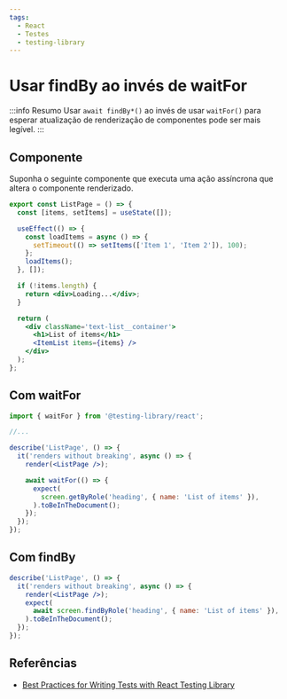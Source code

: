 ```yaml
---
tags:
  - React
  - Testes
  - testing-library
---
```


# Usar findBy ao invés de waitFor

:::info Resumo
Usar `await findBy*()` ao invés de usar `waitFor()` para esperar atualização de renderização de componentes pode ser mais legível.
:::

## Componente

Suponha o seguinte componente que executa uma ação assíncrona que altera o componente renderizado.

```jsx
export const ListPage = () => {
  const [items, setItems] = useState([]);

  useEffect(() => {
    const loadItems = async () => {
      setTimeout(() => setItems(['Item 1', 'Item 2']), 100);
    };
    loadItems();
  }, []);

  if (!items.length) {
    return <div>Loading...</div>;
  }

  return (
    <div className='text-list__container'>
      <h1>List of items</h1>
      <ItemList items={items} />
    </div>
  );
};
```

## Com waitFor

```jsx
import { waitFor } from '@testing-library/react';

//...

describe('ListPage', () => {
  it('renders without breaking', async () => {
    render(<ListPage />);

    await waitFor(() => {
      expect(
        screen.getByRole('heading', { name: 'List of items' }),
      ).toBeInTheDocument();
    });
  });
});
```

## Com findBy

```jsx
describe('ListPage', () => {
  it('renders without breaking', async () => {
    render(<ListPage />);
    expect(
      await screen.findByRole('heading', { name: 'List of items' }),
    ).toBeInTheDocument();
  });
});
```

## Referências

- [Best Practices for Writing Tests with React Testing Library](https://claritydev.net/blog/improving-react-testing-library-tests)
